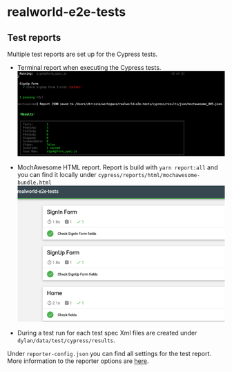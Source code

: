 # realworld-e2e-tests

## Test reports

Multiple test reports are set up for the Cypress tests.

- Terminal report when executing the Cypress tests.
  ![terminal test report](./assets/terminalReport.jpg)

- MochAwesome HTML report. Report is build with `yarn report:all` and you can find it locally under `cypress/reports/html/mochawesome-bundle.html`
  ![HTML test report](./assets/htmlReport.jpg)

- During a test run for each test spec Xml files are created under `dylan/data/test/cypress/results`.

Under `reporter-config.json` you can find all settings for the test report. More information to the reporter options are [here](https://docs.cypress.io/guides/tooling/reporters.html).
